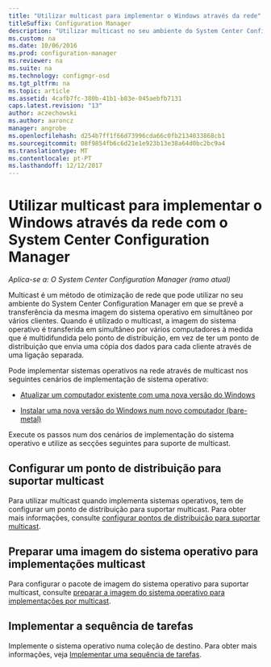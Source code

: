 ```yaml
---
title: "Utilizar multicast para implementar o Windows através da rede"
titleSuffix: Configuration Manager
description: "Utilizar multicast no seu ambiente do System Center Configuration Manager para que vários computadores em simultâneo podem transferir a imagem do sistema operativo."
ms.custom: na
ms.date: 10/06/2016
ms.prod: configuration-manager
ms.reviewer: na
ms.suite: na
ms.technology: configmgr-osd
ms.tgt_pltfrm: na
ms.topic: article
ms.assetid: 4cafb7fc-380b-41b1-b83e-045aebfb7131
caps.latest.revision: "13"
author: aczechowski
ms.author: aaroncz
manager: angrobe
ms.openlocfilehash: d254b7ff1f66d73996cda66c0fb2134033868cb1
ms.sourcegitcommit: 08f9854fb6c6d21e1e923b13e38a64d0bc2bc9a4
ms.translationtype: MT
ms.contentlocale: pt-PT
ms.lasthandoff: 12/12/2017
---
```

# <a name="use-multicast-to-deploy-windows-over-the-network-with-system-center-configuration-manager"></a>Utilizar multicast para implementar o Windows através da rede com o System Center Configuration Manager

*Aplica-se a: O System Center Configuration Manager (ramo atual)*

Multicast é um método de otimização de rede que pode utilizar no seu ambiente do System Center Configuration Manager em que se prevê a transferência da mesma imagem do sistema operativo em simultâneo por vários clientes. Quando é utilizado o multicast, a imagem do sistema operativo é transferida em simultâneo por vários computadores à medida que é multidifundida pelo ponto de distribuição, em vez de ter um ponto de distribuição que envia uma cópia dos dados para cada cliente através de uma ligação separada.  

 Pode implementar sistemas operativos na rede através de multicast nos seguintes cenários de implementação de sistema operativo:  

-   [Atualizar um computador existente com uma nova versão do Windows](refresh-an-existing-computer-with-a-new-version-of-windows.md)  

-   [Instalar uma nova versão do Windows num novo computador (bare-metal)](install-new-windows-version-new-computer-bare-metal.md)  

 Execute os passos num dos cenários de implementação do sistema operativo e utilize as secções seguintes para suporte de multicast.  

##  <a name="BKMK_Configure"></a> Configurar um ponto de distribuição para suportar multicast  
 Para utilizar multicast quando implementa sistemas operativos, tem de configurar um ponto de distribuição para suportar multicast. Para obter mais informações, consulte [configurar pontos de distribuição para suportar multicast](../get-started/prepare-site-system-roles-for-operating-system-deployments.md#BKMK_DPMulticast).  

## <a name="prepare-an-operating-system-image-for-multicast-deployments"></a>Preparar uma imagem do sistema operativo para implementações multicast  
 Para configurar o pacote de imagem do sistema operativo para suportar multicast, consulte [preparar a imagem do sistema operativo para implementações por multicast](../get-started/manage-operating-system-images.md#BKMK_OSImageMulticast).  

##  <a name="BKMK_Deploy"></a> Implementar a sequência de tarefas  
 Implemente o sistema operativo numa coleção de destino. Para obter mais informações, veja [Implementar uma sequência de tarefas](manage-task-sequences-to-automate-tasks.md#BKMK_DeployTS).  

